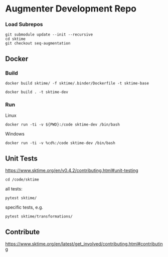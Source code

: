 # Augmenter Development Repo
### Load Subrepos 
```
git submodule update --init --recursive
cd sktime
git checkout seq-augmentation
```

## Docker
### Build
```
docker build sktime/ -f sktime/.binder/Dockerfile -t sktime-base
```

```
docker build . -t sktime-dev
```

### Run
Linux
```
docker run -ti -v ${PWD}:/code sktime-dev /bin/bash
```
Windows
```
docker run -ti -v %cd%:/code sktime-dev /bin/bash
```


## Unit Tests
https://www.sktime.org/en/v0.4.2/contributing.html#unit-testing

```
cd /code/sktime
```

all tests:
```
pytest sktime/
```

specific tests, e.g.
```
pytest sktime/transformations/
```


## Contribute
https://www.sktime.org/en/latest/get_involved/contributing.html#contributing


